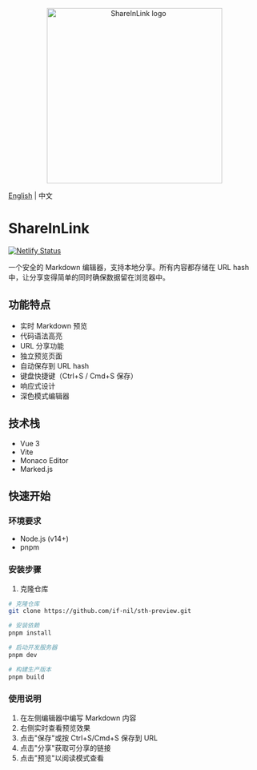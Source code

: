 <p align="center">
  <a href="https://github.com/if-nil/reapi" target="_blank" rel="noopener noreferrer">
    <img width="350" src="https://raw.githubusercontent.com/if-nil/ShareInLink/refs/heads/main/public/logo.svg" alt="ShareInLink logo">
  </a>
</p>

[English](README.md) | 中文

# ShareInLink

[![Netlify Status](https://api.netlify.com/api/v1/badges/beb2e1a6-117d-4e44-b705-f92b2b4f13eb/deploy-status)](https://app.netlify.com/sites/share-in-link/deploys)

一个安全的 Markdown 编辑器，支持本地分享。所有内容都存储在 URL hash 中，让分享变得简单的同时确保数据留在浏览器中。

## 功能特点

- 实时 Markdown 预览
- 代码语法高亮
- URL 分享功能
- 独立预览页面
- 自动保存到 URL hash
- 键盘快捷键（Ctrl+S / Cmd+S 保存）
- 响应式设计
- 深色模式编辑器

## 技术栈

- Vue 3
- Vite
- Monaco Editor
- Marked.js

## 快速开始

### 环境要求

- Node.js (v14+)
- pnpm

### 安装步骤

1. 克隆仓库

```bash
# 克隆仓库
git clone https://github.com/if-nil/sth-preview.git

# 安装依赖
pnpm install

# 启动开发服务器
pnpm dev

# 构建生产版本
pnpm build
```

### 使用说明

1. 在左侧编辑器中编写 Markdown 内容
2. 右侧实时查看预览效果
3. 点击"保存"或按 Ctrl+S/Cmd+S 保存到 URL
4. 点击"分享"获取可分享的链接
5. 点击"预览"以阅读模式查看
